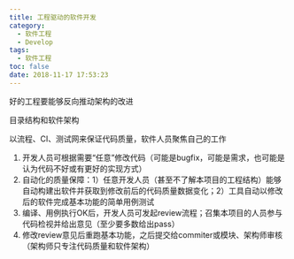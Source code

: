 ```yaml
---
title: 工程驱动的软件开发
category:
  - 软件工程
  - Develop
tags:
  - 软件工程
toc: false
date: 2018-11-17 17:53:23
---
```


好的工程要能够反向推动架构的改进

目录结构和软件架构

以流程、CI、测试网来保证代码质量，软件人员聚焦自己的工作

1. 开发人员可根据需要“任意”修改代码（可能是bugfix，可能是需求，也可能是认为代码不好或有更好的实现方式）
2. 自动化的质量保障：1）任意开发人员（甚至不了解本项目的工程结构）能够自动构建出软件并获取到修改前后的代码质量数据变化；2）工具自动以修改后的软件完成基本功能的简单用例测试
3. 编译、用例执行OK后，开发人员可发起review流程；召集本项目的人员参与代码检视并给出意见（至少要多数给出pass）
4. 修改review意见后重跑基本功能，之后提交给commiter或模块、架构师审核（架构师只专注代码质量和软件架构）